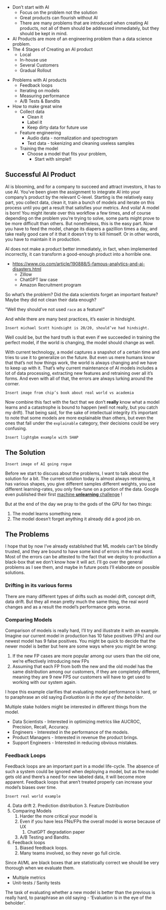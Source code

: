 
* Don’t start with AI
	* Focus on the problem not the solution
	* Great products can flourish without AI
	* There are many problems that are introduced when creating AI products, not all of them should be addressed immediately, but they should be kept in mind.
* AI Products are more of an engineering problem than a data science problem.
* The 4 Stages of Creating an AI product
	* Local
	* In-house use
	* Several Customers
	* Gradual Rollout
- Problems with AI products
	- Feedback loops
	- Iterating on models
	- Measuring performance
	- A/B Tests & Bandits
- How to make great wine
	- Collect data
		- Clean it
		- Label it
		- Keep dirty data for future use
	- Feature engineering
		- Audio data - normalization and spectrogram
		- Text data - tokenizing and cleaning useless samples
	- Training the model
		- Choose a model that fits your problem,
			- Start with simple!!



## Successful AI Product

AI is blooming, and for a company to succeed and attract investors, it has to use AI.
You’ve been given the assignment to integrate AI into your company’s product by the relevant C-level. 
Starting is the relatively easy part, you collect data, clean it, train a bunch of models and iterate on this process until you get a result that satisfies your metrics. And voila! A model is born! 
You might iterate over this workflow a few times, and of course depending on the problem you’re trying to solve, some parts might prove to be more difficult than others. But nonetheless, this is the easy part. 
Now you have to feed the model, change its diapers a gazillion times a day, and take really good care of it that it doesn’t try to kill himself. Or in other words, you have to maintain it in production.

AI does not make a product better immediately, in fact, when implemented incorrectly, it can transform a good-enough product into a horrible one.
 - https://www.cio.com/article/190888/5-famous-analytics-and-ai-disasters.html
	 - Zillow 
	 - ChatGPT law case
	 - Amazon Recruitment program

So what’s the problem? Did the data scientists forget an important feature? Maybe they did not clean their data enough?

“Well they should’ve not used `race` as a feature!”

And while there are many best practices, it’s easier in hindsight.

```
Insert michael Scott hindsight is 20/20, should’ve had hindsight.
```


Well could be, but the hard truth is that even if we succeeded in training the perfect model, if the world is changing, the model should change as well.

With current technology, a model captures a snapshot of a certain time and tries to use it to generalize on the future. But even us mere humans know that that’s not how things work, the world is always changing and we have to keep up with it.
That’s why current maintenance of AI models includes a lot of data processing, extracting new features and retraining over all it’s forms.
And even with all of that, the errors are always lurking around the corner.

```
Insert image from chip’s book about real world vs academia
```

Now combine this fact with the fact that we don’t **really** know what a model learns and a catastrophe is bound to happen (well not really, but you catch my drift). 
That being said, for the sake of intellectual integrity it’s important to note that some models are more explainable than others, but even the ones that fall under the `explainable` category, their decisions could be very confusing.

`Insert lightgbm example with SHAP`


## The Solution
```
Insert image of AI going rogue
```

Before we start to discuss about the problems, I want to talk about the solution for a bit. The current solution today is almost always retraining, it has various shapes, you give different samples different weights, you use different learning-rates, you only fine-tune on a portion of the data.
Google even published their first [machine **unlearning** challenge](https://ai.googleblog.com/2023/06/announcing-first-machine-unlearning.html) !

But at the end of the day we pray to the gods of the GPU for two things:
1. The model learns something new.
2. The model doesn’t forget anything it already did a good job on.


## The Problems

I hope that by now I’ve already established that ML models can’t be blindly trusted, and they are bound to have some kind of errors in the real word. Most of the errors can be attested to the fact that we deploy to production a black-box that we don’t know how it will act.
I’ll go over the general problems as I see them, and maybe in future posts I’ll elaborate on possible solutions.


### Drifting in its various forms 

There are many different types of drifts such as model drift, concept drift, data drift. But they all mean pretty much the same thing, the real word changes and as a result the model’s performance gets worse.

### Comparing Models

Comparison of models is really hard, I’ll try and illustrate it with an example.
Imagine our current model in production has 10 false positives (FPs) and our newest model has 9 false positives. You might be quick to decide that the newer model is better but here are some ways where you might be wrong:
1. If the new FP cases are more popular among our users than the old one, we’re effectively introducing new FPs
2. Assuming that each FP from both the new and the old model has the same distribution among our customers, if they are completely different, meaning they are 9 new FPS our customers will have to get used to working with our system again.

I hope this example clarifies that evaluating model performance is hard, or to paraphrase an old saying *Evaluation is in the eye of the beholder*.

Multiple stake holders might be interested in different things from the model. 
- Data Scientists - Interested in optimizing metrics like AUCROC, Precision, Recall, Accuracy.
- Engineers - Interested in the performance of the models.
- Product Managers - Interested in revenue the product brings.
- Support Engineers - Interested in reducing obvious mistakes.

### Feedback Loops
Feedback loops are an important part in a model life-cycle. The absence of such a system could be ignored when deploying a model, but as the model gets old and there’s a need for new labeled data, it will become more apparent.
Feedback loops that aren’t treated properly can increase your model’s biases over time. 
```
Insert real world example
```



4. Data drift
	2. Prediction distribution
	3. Feature Distribution
5. Comparing Models
	1. Harder the more critical your model is
	2. Even if you have less FNs/FPs the overall model is worse because of UX
		1. ChatGPT degradation paper
	3. A/B Testing and Bandits.
6. Feedback loops
	1. Biased feedback loops.
	2. Many teams involved, so they never go full circle.



Since AI/ML are black boxes that are statistically correct we should be very thorough when we evaluate them.
* Multiple metrics
* Unit-tests / Sanity tests


The task of evaluating whether a new model is better than the previous is really hard, to paraphrase an old saying - ‘Evaluation is in the eye of the beholder’.